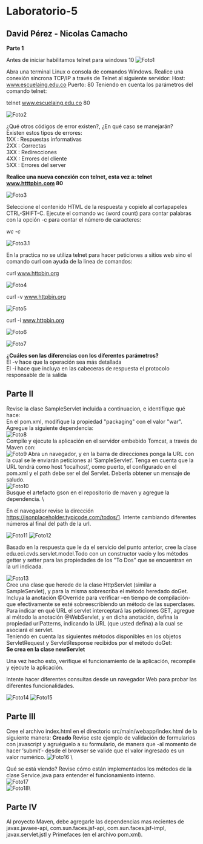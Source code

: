 # Laboratorio-5
## David Pérez - Nicolas Camacho
**Parte 1**

Antes de iniciar habilitamos telnet para windows 10
![Foto1](https://github.com/Haatom/Laboratorio-5/blob/master/Resources/habilitarTelnet.jpg)

Abra una terminal Linux o consola de comandos Windows.
Realice una conexión síncrona TCP/IP a través de Telnet al siguiente servidor:
Host: www.escuelaing.edu.co
Puerto: 80
Teniendo en cuenta los parámetros del comando telnet:

telnet www.escuelaing.edu.co 80

![Foto2](https://github.com/Haatom/Laboratorio-5/blob/master/Resources/GETsssssabchtmlHTTP1.0.png)

¿Qué otros códigos de error existen?, ¿En qué caso se manejarán? \
Existen estos tipos de errores: \
1XX : Respuestas informativas \
2XX : Correctas \
3XX : Redirecciones \
4XX : Errores del cliente \
5XX : Errores del server 


**Realice una nueva conexión con telnet, esta vez a:  telnet www.htttpbin.com 80**

![Foto3](https://github.com/Haatom/Laboratorio-5/blob/master/Resources/GEThttpbin.png)

Seleccione el contenido HTML de la respuesta y copielo al cortapapeles CTRL-SHIFT-C. Ejecute el comando wc (word count) para contar palabras con la opción -c para contar el número de caracteres:

_wc -c_

![Foto3.1](https://github.com/Haatom/Laboratorio-5/blob/master/Resources/contarPalabrasTextoHtml.png)


En la practica no se utiliza telnet para hacer peticiones a sitios web sino el comando curl con ayuda de la linea de comandos:

curl www.httpbin.org

![Foto4](https://github.com/Haatom/Laboratorio-5/blob/master/Resources/curlv1.png)

curl -v www.httpbin.org

![Foto5](https://github.com/Haatom/Laboratorio-5/blob/master/Resources/curlv2.png)

curl -i www.httpbin.org

![Foto6](https://github.com/Haatom/Laboratorio-5/blob/master/Resources/curli1.png)

![Foto7](https://github.com/Haatom/Laboratorio-5/blob/master/Resources/curli2.png)




**¿Cuáles son las diferencias con los diferentes parámetros?** \
El -v hace que la operación sea más detallada \
El -i hace que incluya en las cabeceras de respuesta el protocolo responsable de la salida

## Parte II
Revise la clase SampleServlet incluida a continuacion, e identifique qué hace: \
En el pom.xml, modifique la propiedad "packaging" con el valor "war". Agregue la siguiente dependencia: \
![Foto8](https://github.com/Haatom/Laboratorio-5/blob/master/Resources/A%C3%B1adirDependenciaJavaX.PNG) \
Compile y ejecute la aplicación en el servidor embebido Tomcat, a través de Maven con: \
![Foto9](https://github.com/Haatom/Laboratorio-5/blob/master/Resources/tomcat2.PNG)
Abra un navegador, y en la barra de direcciones ponga la URL con la cual se le enviarán peticiones al ‘SampleServlet’. Tenga en cuenta que la URL tendrá como host ‘localhost’, como puerto, el configurado en el pom.xml y el path debe ser el del Servlet. Debería obtener un mensaje de saludo. \
![Foto10](https://github.com/Haatom/Laboratorio-5/blob/master/Resources/tomcat1.PNG) \
Busque el artefacto gson en el repositorio de maven y agregue la dependencia. \


En el navegador revise la dirección https://jsonplaceholder.typicode.com/todos/1. Intente cambiando diferentes números al final del path de la url.


![Foto11](https://github.com/Haatom/Laboratorio-5/blob/master/Resources/json1.PNG)
![Foto12](https://github.com/Haatom/Laboratorio-5/blob/master/Resources/json2.PNG)

Basado en la respuesta que le da el servicio del punto anterior, cree la clase edu.eci.cvds.servlet.model.Todo con un constructor vacío y los métodos getter y setter para las propiedades de los "To Dos" que se encuentran en la url indicada.

![Foto13](https://github.com/Haatom/Laboratorio-5/blob/master/Resources/punto2.9.PNG) \
Cree una clase que herede de la clase HttpServlet (similar a SampleServlet), y para la misma sobrescriba el método heredado doGet. Incluya la anotación @Override para verificar –en tiempo de compilación- que efectivamente se esté sobreescribiendo un método de las superclases. \
Para indicar en qué URL el servlet interceptará las peticiones GET, agregue al método la anotación @WebServlet, y en dicha anotación, defina la propiedad urlPatterns, indicando la URL (que usted defina) a la cual se asociará el servlet. \
Teniendo en cuenta las siguientes métodos disponibles en los objetos ServletRequest y ServletResponse recibidos por el método doGet: \
**Se crea en la clase newServlet**

Una vez hecho esto, verifique el funcionamiento de la aplicación, recompile y ejecute la aplicación.

Intente hacer diferentes consultas desde un navegador Web para probar las diferentes funcionalidades.

![Foto14](https://github.com/Haatom/Laboratorio-5/blob/master/Resources/newServlet1.PNG)
![Foto15](https://github.com/Haatom/Laboratorio-5/blob/master/Resources/newServlet2.PNG)

## Parte III

Cree el archivo index.html en el directorio src/main/webapp/index.html de la siguiente manera:
**Creado**
Revise este ejemplo de validación de formularios con javascript y agruéguelo a su formulario, de manera que -al momento de hacer ‘submit’- desde el browser se valide que el valor ingresado es un valor numérico.
![Foto16](https://github.com/Haatom/Laboratorio-5/blob/master/Resources/indexhtml.PNG) \

Qué se está viendo? Revise cómo están implementados los métodos de la clase Service.java para entender el funcionamiento interno.\
![Foto17](https://github.com/Haatom/Laboratorio-5/blob/master/Resources/index1.PNG) \
![Foto18](https://github.com/Haatom/Laboratorio-5/blob/master/Resources/index2.PNG)\

## Parte IV 

Al proyecto Maven, debe agregarle las dependencias mas recientes de javax.javaee-api, com.sun.faces.jsf-api, com.sun.faces.jsf-impl, javax.servlet.jstl y Primefaces (en el archivo pom.xml).
